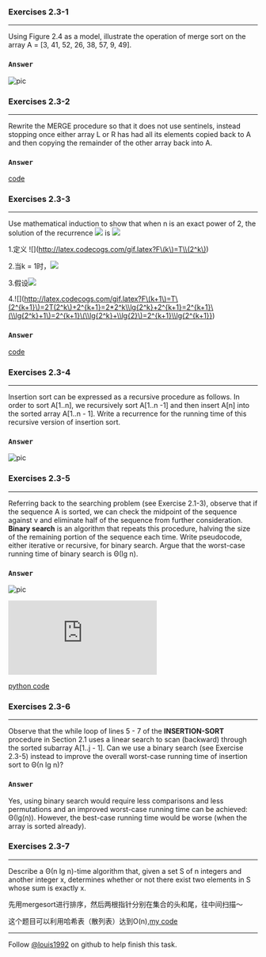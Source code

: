 ### Exercises 2.3-1
***
Using Figure 2.4 as a model, illustrate the operation of merge sort on the array A = [3, 41, 52, 26, 38, 57, 9, 49].

### `Answer`
![pic](./repo/s3/1.png)


### Exercises 2.3-2
***
Rewrite the MERGE procedure so that it does not use sentinels, instead stopping once either array L or R has had all its elements copied back to A and then copying the remainder of the other array back into A.

### `Answer`
[code](./exercise_code/merge-sort.py)


### Exercises 2.3-3
***
Use mathematical induction to show that when n is an exact power of 2, the solution of the recurrence
![](./repo/s3/2.png) is ![](http://latex.codecogs.com/gif.latex?T\(n\)=n\\lg{n})

1.定义 ![](http://latex.codecogs.com/gif.latex?F\(k\)=T\\(2^k\))

2.当k = 1时，![](http://latex.codecogs.com/gif.latex?F\(1\)=T\(2\)=2=2\\lg{2}=2^1\\lg{2^1})

3.假设![](http://latex.codecogs.com/gif.latex?F\(k\)=2^k\\lg{2^k})

4.![](http://latex.codecogs.com/gif.latex?F\(k+1\)=T\(2^{k+1}\)=2T(2^k\)+2^{k+1}=2*2^k\\lg{2^k}+2^{k+1}=2^{k+1}\(\\lg{2^k}+1\)=2^{k+1}\(\\lg{2^k}+\\lg{2}\)=2^{k+1}\\lg{2^{k+1}}) 


### `Answer`
[code](./exercise_code/merge-sort.py)


### Exercises 2.3-4
***
Insertion sort can be expressed as a recursive procedure as follows. In order to sort A[1..n], we recursively sort A[1..n -1] and then insert A[n] into the sorted array A[1..n - 1]. Write a recurrence for the running time of this recursive version of insertion sort.

### `Answer`
![pic](./repo/s3/3.png)

### Exercises 2.3-5
***
Referring back to the searching problem (see Exercise 2.1-3), observe that if the sequence A is sorted, we can check the midpoint of the sequence against v and eliminate half of the sequence from further consideration. **Binary search** is an algorithm that repeats this procedure, halving the size of the remaining portion of the sequence each time. Write pseudocode, either iterative or recursive, for binary search. Argue that the worst-case running time of binary search is Θ(lg n).
### `Answer`
![pic](./repo/s3/4.png)

![](http://latex.codecogs.com/gif.latex?T\(n\)=T\(n/2\)+C)

[python code](./exercise_code/binary-search.py)


### Exercises 2.3-6
***
Observe that the while loop of lines 5 - 7 of the **INSERTION-SORT** procedure in Section 2.1 uses a linear search to scan (backward) through the sorted subarray A[1..j - 1]. Can we use a binary search (see Exercise 2.3-5) instead to improve the overall worst-case running time of insertion sort to Θ(n lg n)?

### `Answer`
Yes, using binary search would require less comparisons and less permutations and an improved worst-case running time can be achieved: Θ(lg(n)). However, the best-case running time would be worse (when the array is sorted already).

### Exercises 2.3-7
***
Describe a Θ(n lg n)-time algorithm that, given a set S of n integers and another integer x,
determines whether or not there exist two elements in S whose sum is exactly x.


先用mergesort进行排序，然后两根指针分别在集合的头和尾，往中间扫描～


这个题目可以利用哈希表（散列表）达到O(n),[my code](https://github.com/gzc/leetcode/blob/master/cpp/001-010/Two%20Sum.cpp)

***
Follow [@louis1992](https://github.com/gzc) on github to help finish this task.


